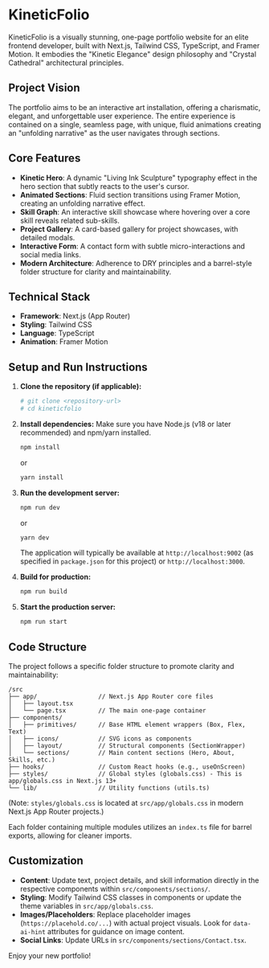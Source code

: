 # KineticFolio

KineticFolio is a visually stunning, one-page portfolio website for an elite frontend developer, built with Next.js, Tailwind CSS, TypeScript, and Framer Motion. It embodies the "Kinetic Elegance" design philosophy and "Crystal Cathedral" architectural principles.

## Project Vision

The portfolio aims to be an interactive art installation, offering a charismatic, elegant, and unforgettable user experience. The entire experience is contained on a single, seamless page, with unique, fluid animations creating an "unfolding narrative" as the user navigates through sections.

## Core Features

-   **Kinetic Hero**: A dynamic "Living Ink Sculpture" typography effect in the hero section that subtly reacts to the user's cursor.
-   **Animated Sections**: Fluid section transitions using Framer Motion, creating an unfolding narrative effect.
-   **Skill Graph**: An interactive skill showcase where hovering over a core skill reveals related sub-skills.
-   **Project Gallery**: A card-based gallery for project showcases, with detailed modals.
-   **Interactive Form**: A contact form with subtle micro-interactions and social media links.
-   **Modern Architecture**: Adherence to DRY principles and a barrel-style folder structure for clarity and maintainability.

## Technical Stack

-   **Framework**: Next.js (App Router)
-   **Styling**: Tailwind CSS
-   **Language**: TypeScript
-   **Animation**: Framer Motion

## Setup and Run Instructions

1.  **Clone the repository (if applicable):**
    ```bash
    # git clone <repository-url>
    # cd kineticfolio
    ```

2.  **Install dependencies:**
    Make sure you have Node.js (v18 or later recommended) and npm/yarn installed.
    ```bash
    npm install
    ```
    or
    ```bash
    yarn install
    ```

3.  **Run the development server:**
    ```bash
    npm run dev
    ```
    or
    ```bash
    yarn dev
    ```
    The application will typically be available at `http://localhost:9002` (as specified in `package.json` for this project) or `http://localhost:3000`.

4.  **Build for production:**
    ```bash
    npm run build
    ```

5.  **Start the production server:**
    ```bash
    npm run start
    ```

## Code Structure

The project follows a specific folder structure to promote clarity and maintainability:

```
/src
├── app/                 // Next.js App Router core files
│   ├── layout.tsx
│   └── page.tsx         // The main one-page container
├── components/
│   ├── primitives/      // Base HTML element wrappers (Box, Flex, Text)
│   ├── icons/           // SVG icons as components
│   ├── layout/          // Structural components (SectionWrapper)
│   └── sections/        // Main content sections (Hero, About, Skills, etc.)
├── hooks/               // Custom React hooks (e.g., useOnScreen)
├── styles/              // Global styles (globals.css) - This is app/globals.css in Next.js 13+
└── lib/                 // Utility functions (utils.ts)
```
(Note: `styles/globals.css` is located at `src/app/globals.css` in modern Next.js App Router projects.)

Each folder containing multiple modules utilizes an `index.ts` file for barrel exports, allowing for cleaner imports.

## Customization

-   **Content**: Update text, project details, and skill information directly in the respective components within `src/components/sections/`.
-   **Styling**: Modify Tailwind CSS classes in components or update the theme variables in `src/app/globals.css`.
-   **Images/Placeholders**: Replace placeholder images (`https://placehold.co/...`) with actual project visuals. Look for `data-ai-hint` attributes for guidance on image content.
-   **Social Links**: Update URLs in `src/components/sections/Contact.tsx`.

Enjoy your new portfolio!
